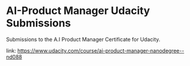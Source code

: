 # AI-Product Manager Udacity Submissions

Submissions to the A.I Product Manager Certificate for Udacity. 

link: https://www.udacity.com/course/ai-product-manager-nanodegree--nd088
